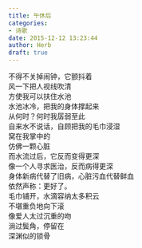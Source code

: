 ```yaml
---  
title: 午休后  
categories:  
- 诗歌  
date: 2015-12-12 13:23:44  
author: Herb  
draft: true
---  
```

不得不关掉闹钟，它颤抖着  
风一下把人视线吹清  
方使我可以扶住水池  
水池冰冷，把我的身体撑起来    
从何时？何时我孱弱至此  
自来水不说话，自顾把我的毛巾浸湿  
窝在我掌中的  
仿佛一颗心脏  
而水流过后，它反而变得更深  
像一个人寻求医治，反而病得更深  
身体新病代替了旧病，心脏污血代替鲜血  
依然声称：更好了。    
毛巾铺开，水滴容纳太多积云  
不堪重负地向下滚  
像爱人太过沉重的吻  
淌过鬓角，停留在  
深渊似的锁骨  
